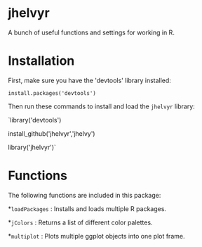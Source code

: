# jhelvyr
A bunch of useful functions and settings for working in R.

# Installation
First, make sure you have the 'devtools' library installed:

`install.packages('devtools')`

Then run these commands to install and load the `jhelvyr` library:

`library('devtools')

install_github('jhelvyr','jhelvy')

library('jhelvyr')`

# Functions
The following functions are included in this package:

*`loadPackages` : Installs and loads multiple R packages.

*`jColors`      : Returns a list of different color palettes.

*`multiplot`    : Plots multiple ggplot objects into one plot frame.
